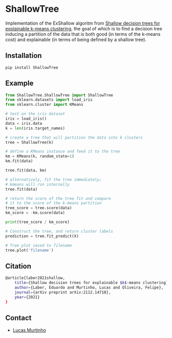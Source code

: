 # ShallowTree

Implementation of the ExShallow algoritm from [Shallow decision trees for explainable k-means clustering](https://arxiv.org/abs/2112.14718), the goal of which is to find a decision tree inducing a partition of the data that is both good (in terms of the k-means cost) and explainable (in terms of being defined by a shallow tree).

## Installation

```
pip install ShallowTree
```

## Example

```python
from ShallowTree.ShallowTree import ShallowTree
from sklearn.datasets import load_iris
from sklearn.cluster import KMeans

# test on the iris dataset
iris = load_iris()
data = iris.data
k = len(iris.target_names)

# create a tree that will partition the data into k clusters
tree = ShallowTree(k)

# define a KMeans instance and feed it to the tree
km = KMeans(k, random_state=1)
km.fit(data)

tree.fit(data, km)

# alternatively, fit the tree immediately;
# kmeans will run internally
tree.fit(data)

# return the score of the tree fit and compare
# it to the score of the k-means partition
tree_score = tree.score(data)
km_score = -km.score(data)

print(tree_score / km_score)

# Construct the tree, and return cluster labels
prediction = tree.fit_predict(X)

# Tree plot saved to filename
tree.plot('filename')
```

## Citation

```bash
@article{laber2021shallow,
    title={Shallow decision trees for explainable $k$-means clustering},
    author={Laber, Eduardo and Murtinho, Lucas and Oliveira, Felipe},
    journal={arXiv preprint arXiv:2112.14718},
    year={2021}
}
```

## Contact
* [Lucas Murtinho](mailto:lucas.murtinho@gmail.com)
